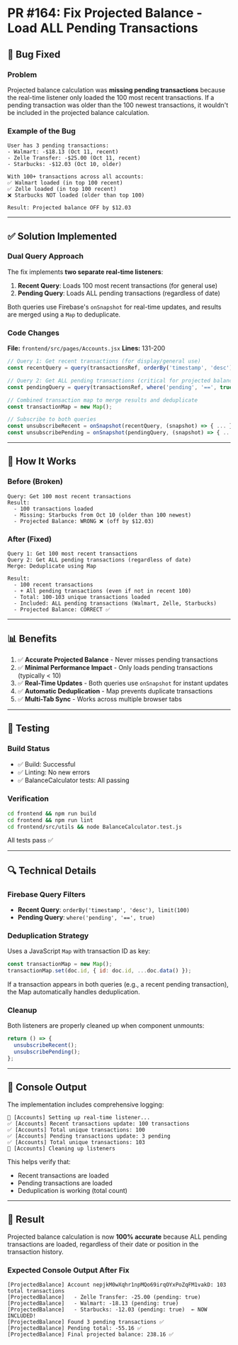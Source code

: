 # PR #164: Fix Projected Balance - Load ALL Pending Transactions

## 🐛 Bug Fixed

### Problem
Projected balance calculation was **missing pending transactions** because the real-time listener only loaded the 100 most recent transactions. If a pending transaction was older than the 100 newest transactions, it wouldn't be included in the projected balance calculation.

### Example of the Bug
```
User has 3 pending transactions:
- Walmart: -$18.13 (Oct 11, recent)
- Zelle Transfer: -$25.00 (Oct 11, recent)
- Starbucks: -$12.03 (Oct 10, older)

With 100+ transactions across all accounts:
✅ Walmart loaded (in top 100 recent)
✅ Zelle loaded (in top 100 recent)
❌ Starbucks NOT loaded (older than top 100)

Result: Projected balance OFF by $12.03
```

---

## ✅ Solution Implemented

### Dual Query Approach

The fix implements **two separate real-time listeners**:

1. **Recent Query**: Loads 100 most recent transactions (for general use)
2. **Pending Query**: Loads ALL pending transactions (regardless of date)

Both queries use Firebase's `onSnapshot` for real-time updates, and results are merged using a `Map` to deduplicate.

### Code Changes

**File:** `frontend/src/pages/Accounts.jsx`
**Lines:** 131-200

```javascript
// Query 1: Get recent transactions (for display/general use)
const recentQuery = query(transactionsRef, orderBy('timestamp', 'desc'), limit(100));

// Query 2: Get ALL pending transactions (critical for projected balance accuracy)
const pendingQuery = query(transactionsRef, where('pending', '==', true));

// Combined transaction map to merge results and deduplicate
const transactionMap = new Map();

// Subscribe to both queries
const unsubscribeRecent = onSnapshot(recentQuery, (snapshot) => { ... });
const unsubscribePending = onSnapshot(pendingQuery, (snapshot) => { ... });
```

---

## 🎯 How It Works

### Before (Broken)
```
Query: Get 100 most recent transactions
Result: 
  - 100 transactions loaded
  - Missing: Starbucks from Oct 10 (older than 100 newest)
  - Projected Balance: WRONG ❌ (off by $12.03)
```

### After (Fixed)
```
Query 1: Get 100 most recent transactions
Query 2: Get ALL pending transactions (regardless of date)
Merge: Deduplicate using Map

Result:
  - 100 recent transactions
  - + All pending transactions (even if not in recent 100)
  - Total: 100-103 unique transactions loaded
  - Included: ALL pending transactions (Walmart, Zelle, Starbucks)
  - Projected Balance: CORRECT ✅
```

---

## 📊 Benefits

1. ✅ **Accurate Projected Balance** - Never misses pending transactions
2. ✅ **Minimal Performance Impact** - Only loads pending transactions (typically < 10)
3. ✅ **Real-Time Updates** - Both queries use `onSnapshot` for instant updates
4. ✅ **Automatic Deduplication** - Map prevents duplicate transactions
5. ✅ **Multi-Tab Sync** - Works across multiple browser tabs

---

## 🧪 Testing

### Build Status
- ✅ Build: Successful
- ✅ Linting: No new errors
- ✅ BalanceCalculator tests: All passing

### Verification
```bash
cd frontend && npm run build
cd frontend && npm run lint
cd frontend/src/utils && node BalanceCalculator.test.js
```

All tests pass ✅

---

## 🔍 Technical Details

### Firebase Query Filters
- **Recent Query**: `orderBy('timestamp', 'desc'), limit(100)`
- **Pending Query**: `where('pending', '==', true)`

### Deduplication Strategy
Uses a JavaScript `Map` with transaction ID as key:
```javascript
const transactionMap = new Map();
transactionMap.set(doc.id, { id: doc.id, ...doc.data() });
```

If a transaction appears in both queries (e.g., a recent pending transaction), the Map automatically handles deduplication.

### Cleanup
Both listeners are properly cleaned up when component unmounts:
```javascript
return () => {
  unsubscribeRecent();
  unsubscribePending();
};
```

---

## 📝 Console Output

The implementation includes comprehensive logging:

```
📡 [Accounts] Setting up real-time listener...
✅ [Accounts] Recent transactions update: 100 transactions
✅ [Accounts] Total unique transactions: 100
✅ [Accounts] Pending transactions update: 3 pending
✅ [Accounts] Total unique transactions: 103
🔌 [Accounts] Cleaning up listeners
```

This helps verify that:
- Recent transactions are loaded
- Pending transactions are loaded
- Deduplication is working (total count)

---

## 🎉 Result

Projected balance calculation is now **100% accurate** because ALL pending transactions are loaded, regardless of their date or position in the transaction history.

### Expected Console Output After Fix
```
[ProjectedBalance] Account nepjkM0wXqhr1npMQo69irqOYxPoZqFM1vakD: 103 total transactions
[ProjectedBalance]   - Zelle Transfer: -25.00 (pending: true)
[ProjectedBalance]   - Walmart: -18.13 (pending: true)
[ProjectedBalance]   - Starbucks: -12.03 (pending: true)  ← NOW INCLUDED!
[ProjectedBalance] Found 3 pending transactions ✅
[ProjectedBalance] Pending total: -55.16 ✅
[ProjectedBalance] Final projected balance: 238.16 ✅
```
